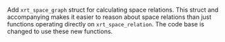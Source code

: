 Add `xrt_space_graph` struct for calculating space relations. This struct and
accompanying makes it easier to reason about space relations than just functions
operating directly on `xrt_space_relation`. The code base is changed to use
these new functions.
